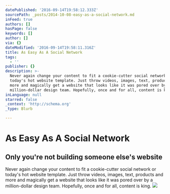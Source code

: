 ```yaml
---
datePublished: '2016-09-14T19:58:12.333Z'
sourcePath: _posts/2014-10-08-easy-as-a-social-network.md
inFeed: true
authors: []
hasPage: false
keywords: []
author: []
via: {}
dateModified: '2016-09-14T19:58:11.316Z'
title: As Easy As A Social Network
tags:
  - ''
publisher: {}
description: >-
  Never again change your content to fit a cookie-cutter social network or
  today's hot website template. Just throw videos, images, text, products and
  more and magically get a website that looks like it was pored over by a
  million-dollar design team. Hopefully, once and for all, content is king.
inLanguage: null
starred: false
_context: 'http://schema.org'
_type: Blurb

---
```

# As Easy As A Social Network

## Only you're not building someone else's website

Never again change your content to fit a cookie-cutter social network or today's hot website template. Just throw videos, images, text, products and more and magically get a website that looks like it was pored over by a million-dollar design team. Hopefully, once and for all, content is king.
![](https://the-grid-user-content.s3-us-west-2.amazonaws.com/7bc8fe2b-e3ce-4325-b697-ca20bc5bfba5.jpg)